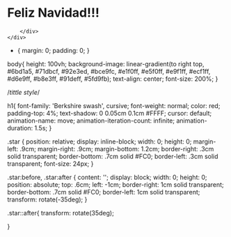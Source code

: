 <!DOCTYPE html>
<html lang="en">
<head>
    <meta charset="UTF-8">
    <meta http-equiv="X-UA-Compatible" content="IE=edge">
    <meta name="viewport" content="width=device-width, initial-scale=1.0">
    <title>Arbol de navidad</title>
    <link rel="stylesheet" href="style.css">
</head>
<body>
    <h1>Feliz Navidad!!!</h1>
    <div class="tree">
        <div class="star">
           
        </div>
    </div>
</body>
</html>

* {
    margin: 0;
    padding: 0;
}

body{
    height: 100vh;
    background-image: linear-gradient(to right top, #6bd1a5, #71dbcf, #92e3ed, #bce9fc, #e1f0ff, #e5f0ff, #e9f1ff, #ecf1ff, #d6e9ff, #b8e3ff, #91deff, #5fd9fb);
    text-align: center;
    font-size: 200%;
}

/*tittle style*/

h1{
    font-family: 'Berkshire swash', cursive;
    font-weight: normal;
    color: red;
    padding-top: 4%;
    text-shadow: 0 0.05cm 0.1cm #FFFF;
    cursor: default;
    animation-name: move;
    animation-iteration-count: infinite;
    animation-duration: 1.5s;
}

.star {
    position: relative;
    display: inline-block;
    width: 0;
    height: 0;
    margin-left: .9cm;
    margin-right: .9cm;
    margin-bottom: 1.2cm;
    border-right: .3cm solid transparent;
    border-bottom: .7cm solid #FC0;
    border-left: .3cm solid transparent;
    font-size: 24px;
}

.star:before,
.star:after {
    content: '';
    display: block;
    width: 0;
    height: 0;
    position: absolute;
    top: .6cm;
    left: -1cm;
    border-right: 1cm solid transparent;
    border-bottom: .7cm solid #FC0;
    border-left: 1cm solid transparent;
    transform: rotate(-35deg);
}

.star::after{
    transform: rotate(35deg);

}
